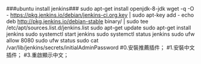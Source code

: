 ###ubuntu install jenkins###
sudo apt-get install openjdk-8-jdk
wget -q -O - https://pkg.jenkins.io/debian/jenkins-ci.org.key | sudo apt-key add -
echo deb http://pkg.jenkins.io/debian-stable binary/ | sudo tee /etc/apt/sources.list.d/jenkins.list
sudo apt-get update
sudo apt-get install jenkins
sudo systemctl start jenkins
sudo systemctl status jenkins
sudo ufw allow 8080
sudo ufw status
sudo cat /var/lib/jenkins/secrets/initialAdminPassword
#0.安裝推薦插件；
#1.安裝中文插件；
#3.重啟顯示中文；
